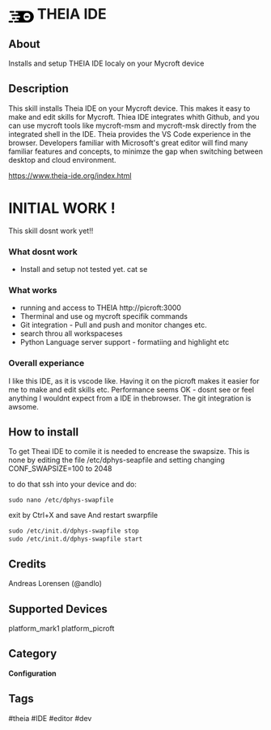 # <img src='theia.png' card_color='#40DBB0' width='50' style='vertical-align:bottom'/> THEIA IDE


## About
Installs and setup THEIA IDE localy on your Mycroft device


## Description
This skill installs Theia IDE on your Mycroft device. This makes it easy to make and edit skills for Mycroft. Thiea IDE integrates whith Github, and you can use mycroft tools like mycroft-msm and mycroft-msk directly from the integrated shell in the IDE.
Theia provides the VS Code experience in the browser. Developers familiar with Microsoft's great editor will find many familiar features and concepts, to minimze the gap when switching between desktop and cloud environment.

https://www.theia-ide.org/index.html


# INITIAL WORK !
This skill dosnt work yet!!

### What dosnt work
* Install and setup not tested yet.
cat se
### What works
* running and access to THEIA http://picroft:3000
* Therminal and use og mycroft specifik commands
* Git integration - Pull and push and monitor changes etc.
* search throu all workspaceses
* Python Language server support - formatiing and highlight etc

### Overall experiance
I like this IDE, as it is vscode like. Having it on the picroft makes it easier for me to make and edit skills etc.
Performance seems OK - dosnt see or feel anything I wouldnt expect from a IDE in thebrowser.
The git integration is awsome.

## How to install
To get Theai IDE to comile it is needed to encrease the swapsize. This is none by editing the file /etc/dphys-seapfile and setting changing CONF_SWAPSIZE=100 to 2048

to do that ssh into your device and do:
```
sudo nano /etc/dphys-swapfile
```
exit by Ctrl+X and save
And restart swarpfile
```
sudo /etc/init.d/dphys-swapfile stop
sudo /etc/init.d/dphys-swapfile start
```

## Credits
Andreas Lorensen (@andlo)

## Supported Devices
platform_mark1 platform_picroft

## Category
**Configuration**

## Tags
#theia
#IDE
#editor
#dev
